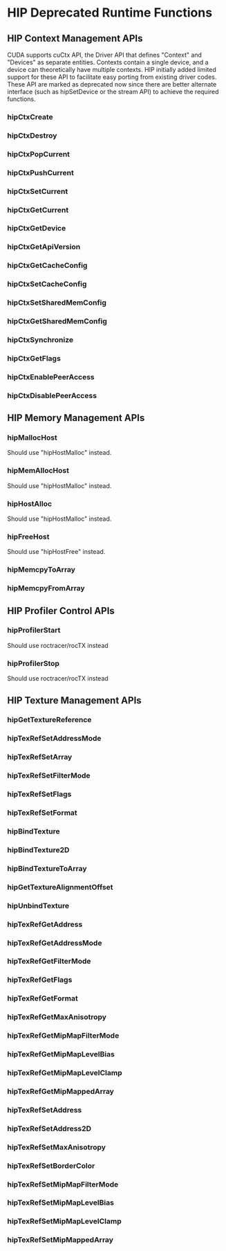 # HIP Deprecated Runtime Functions


## HIP Context Management APIs

CUDA supports cuCtx API, the Driver API that defines "Context" and "Devices" as separate entities. Contexts contain a single device, and a device can theoretically have multiple contexts. HIP initially added limited support for these API to facilitate easy porting from existing driver codes. These API are marked as deprecated now since there are better alternate interface (such as hipSetDevice or the stream API) to achieve the required functions.
### hipCtxCreate
### hipCtxDestroy
### hipCtxPopCurrent
### hipCtxPushCurrent
### hipCtxSetCurrent
### hipCtxGetCurrent
### hipCtxGetDevice
### hipCtxGetApiVersion
### hipCtxGetCacheConfig
### hipCtxSetCacheConfig
### hipCtxSetSharedMemConfig
### hipCtxGetSharedMemConfig
### hipCtxSynchronize
### hipCtxGetFlags
### hipCtxEnablePeerAccess
### hipCtxDisablePeerAccess


## HIP Memory Management APIs

### hipMallocHost
Should use "hipHostMalloc" instead.

### hipMemAllocHost
Should use "hipHostMalloc" instead.

### hipHostAlloc
Should use "hipHostMalloc" instead.

### hipFreeHost
Should use "hipHostFree" instead.

### hipMemcpyToArray
### hipMemcpyFromArray


## HIP Profiler Control APIs

### hipProfilerStart
Should use roctracer/rocTX instead

### hipProfilerStop
Should use roctracer/rocTX instead


## HIP Texture Management APIs

### hipGetTextureReference
### hipTexRefSetAddressMode
### hipTexRefSetArray
### hipTexRefSetFilterMode
### hipTexRefSetFlags
### hipTexRefSetFormat
### hipBindTexture
### hipBindTexture2D
### hipBindTextureToArray
### hipGetTextureAlignmentOffset
### hipUnbindTexture
### hipTexRefGetAddress
### hipTexRefGetAddressMode
### hipTexRefGetFilterMode
### hipTexRefGetFlags
### hipTexRefGetFormat
### hipTexRefGetMaxAnisotropy
### hipTexRefGetMipMapFilterMode
### hipTexRefGetMipMapLevelBias
### hipTexRefGetMipMapLevelClamp
### hipTexRefGetMipMappedArray
### hipTexRefSetAddress
### hipTexRefSetAddress2D
### hipTexRefSetMaxAnisotropy
### hipTexRefSetBorderColor
### hipTexRefSetMipMapFilterMode
### hipTexRefSetMipMapLevelBias
### hipTexRefSetMipMapLevelClamp
### hipTexRefSetMipMappedArray
